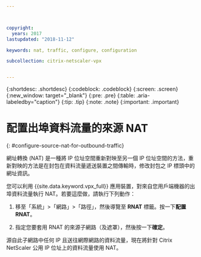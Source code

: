 ```yaml
---



copyright:
  years: 2017
lastupdated: "2018-11-12"

keywords: nat, traffic, configure, configuration

subcollection: citrix-netscaler-vpx


---
```


{:shortdesc: .shortdesc}
{:codeblock: .codeblock}
{:screen: .screen}
{:new_window: target="_blank"}
{:pre: .pre}
{:table: .aria-labeledby="caption"}
{:tip: .tip}
{:note: .note}
{:important: .important}

# 配置出埠資料流量的來源 NAT
{: #configure-source-nat-for-outbound-traffic}

網址轉換 (NAT) 是一種將 IP 位址空間重新對映至另一個 IP 位址空間的方法，重新對映的方法是在封包在資料流量遞送裝置之間傳輸時，修改封包之 IP 標頭中的網址資訊。

您可以利用 {{site.data.keyword.vpx_full}} 應用裝置，對來自您用戶端機器的出埠資料流量執行 NAT。若要這麼做，請執行下列動作：

1. 移至「系統」>「網路」>「路徑」，然後導覽至 **RNAT** 標籤。按一下**配置 RNAT**。

2. 指定您要套用 RNAT 的來源子網路（及遮罩），然後按一下**確定**。

源自此子網路中任何 IP 且送往網際網路的資料流量，現在將針對 Citrix NetScaler 公用 IP 位址上的資料流量使用 NAT。    
